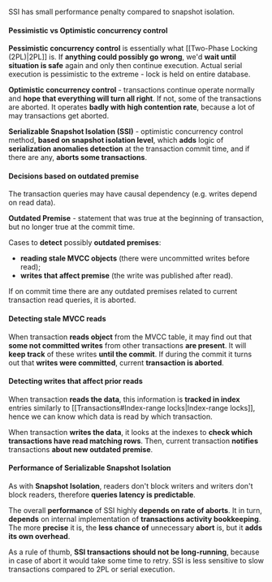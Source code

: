 SSI has small performance penalty compared to snapshot isolation.

#### Pessimistic vs Optimistic concurrency control

**Pessimistic concurrency control** is essentially what [[Two-Phase Locking (2PL)|2PL]] is. If **anything could possibly go wrong**, we'd **wait until situation is safe** again and only then continue execution. Actual serial execution is pessimistic to the extreme - lock is held on entire database.

**Optimistic concurrency control** - transactions continue operate normally and **hope that everything will turn all right**. If not, some of the transactions are aborted. It operates **badly with high contention rate**, because a lot of may transactions get aborted.

**Serializable Snapshot Isolation (SSI)** - optimistic concurrency control method, **based on snapshot isolation level**, which **adds** logic of **serialization anomalies detection** at the transaction commit time, and if there are any, **aborts some transactions**.

#### Decisions based on outdated premise

The transaction queries may have causal dependency (e.g. writes depend on read data).

**Outdated Premise** - statement that was true at the beginning of transaction, but no longer true at the commit time.

Cases to **detect** possibly **outdated premises**:
- **reading stale MVCC objects** (there were uncommitted writes before read);
- **writes that affect premise** (the write was published after read).

If on commit time there are any outdated premises related to current transaction read queries, it is aborted.

#### Detecting stale MVCC reads

When transaction **reads object** from the MVCC table, it may find out that **some not committed writes** from other transactions **are present**. It will **keep track** of these writes **until the commit**. If during the commit it turns out that **writes were committed**, current **transaction is aborted**.

#### Detecting writes that affect prior reads

When transaction **reads the data**, this information is **tracked in index** entries similarly to [[Transactions#Index-range locks|Index-range locks]], hence we can know which data is read by which transaction.

When transaction **writes the data**, it looks at the indexes to **check which transactions have read matching rows**. Then, current transaction **notifies** transactions **about new outdated premise**.

#### Performance of Serializable Snapshot Isolation

As with **Snapshot Isolation**, readers don't block writers and writers don't block readers, therefore **queries latency is predictable**.

The overall **performance** of SSI highly **depends on rate of aborts**. It in turn, **depends** on internal implementation of **transactions activity bookkeeping**. The more **precise** it is, the **less chance of** unnecessary **abort** is, but it **adds its own overhead**. 

As a rule of thumb, **SSI transactions should not be long-running**, because in case of abort it would take some time to retry. SSI is less sensitive to slow transactions compared to 2PL or serial execution.
